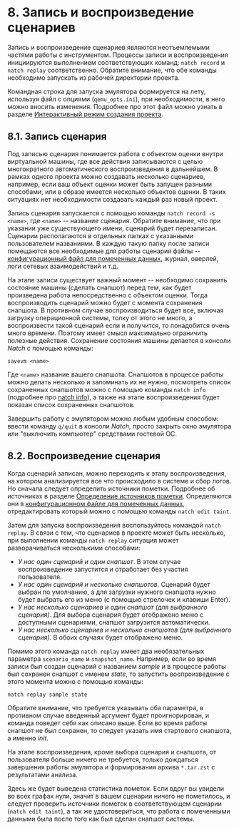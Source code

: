 <div style="page-break-before:always;">
</div>

# <a name="record_replay"></a>8. Запись и воспроизведение сценариев

Запись и воспроизведение сценариев являются неотъемлемыми частями работы с инструментом.
Процессы записи и воспроизведения инициируются выполнением соответствующих команд:
`natch record` и `natch replay` соответственно.
Обратите внимание, что обе команды необходимо запускать из рабочей директории проекта.

Командная строка для запуска эмулятора формируется на лету, используя файл с опциями (`qemu_opts.ini`),
при необходимости, в него можно вносить изменения. Подробнее про этот файл можно узнать в разделе
[Интерактивный режим создания проекта](6_create_project.md#natch_run_script).


## <a name="record">8.1. Запись сценария

Под записью сценария понимается работа с объектом оценки внутри виртуальной машины, где все действия записываются
с целью многократного автоматического воспроизведения в дальнейшем. В рамках одного проекта можно создавать несколько сценариев,
например, если ваш объект оценки может быть запущен разными способами, или в образе имеется несколько объектов оценки.
В таких ситуациях нет необходимости создавать каждый раз новый проект.
<!-- написать про сценарии более внятно -->

Запись сценария запускается с помощью команды `natch record -s <name>`, где `<name>` -- название сценария.
Обратите внимание, что при указании уже существующего имени, сценарий будет перезаписан.
Сценарии располагаются в отдельных папках с указанными пользователем названиями.
В каждую такую папку после записи помещаются все необходимые для работы сценария файлы --
[конфигурационный файл для помеченных данных](17_app_configs.md#taint_config),
журнал, оверлей, логи сетевых взаимодействий и т.д.

На этапе записи существует важный момент -- необходимо сохранить состояние машины (сделать снапшот) перед тем, как будет произведена работа
непосредственно с объектом оценки.
Тогда воспроизводить сценарий можно будет с момента сохранения снапшота.
В противном случае воспроизводиться будет все, включая загрузку операционной системы, толку от этого не много, а воспроизвести такой
сценарий если и получится, то понадобится очень много времени. Поэтому имеет смысл максимально ограничить полезные действия.
Сохранение состояния машины делается в консоли *Natch* с помощью команды:
```
savevm <name>
```

Где `<name>` название вашего снапшота. Снапшотов в процессе работы можно делать несколько и запоминать их не нужно,
посмотреть список сохраненных снапшотов можно с помощью команды `natch info` (подробнее про [natch info](3_natch_cmd.md#natch_cmd_info)),
а также на этапе воспроизведения будет показан список сохраненных снапшотов.

Завершить работу с эмулятором можно любым удобным способом: ввести команду `q/quit` в консоли *Natch*, просто закрыть окно эмулятора или
"выключить компьютер" средствами гостевой ОС.


## <a name="replay">8.2. Воспроизведение сценария

Когда сценарий записан, можно переходить к этапу воспроизведения, на котором анализируется все что происходило в системе и сбор логов.
Но сначала следует определить источники пометки. Подробнее об источниках в разделе [Определение источников пометки](7_taint_source.md#taint_source).
Определяются они в [конфигурационном файле для помеченных данных](17_app_configs.md#taint_config), отредактировать который можно с помощью
команды `natch edit taint`.

Затем для запуска воспроизведения воспользуйтесь командой `natch replay`.
В связи с тем, что сценариев в проекте может быть несколько, при выполнении команды `natch replay` ситуация может разворачиваться несколькими способами:

* *У нас один сценарий и один снапшот*. В этом случае воспроизведение запустится и отработает без участия пользователя.
* *У нас один сценарий и несколько снапшотов*. Сценарий будет выбран по умолчанию, а для загрузки нужного снапшота нужно будет выбрать его из меню (с помощью стрелочек и клавиши Enter).
* *У нас несколько сценариев и один снапшот (для выбранного сценария)*. Для выбора сценария будет отображено меню с доступными сценариями, снапшот загрузится автоматически.
* *У нас несколько сценариев и несколько снапшотов (для выбранного сценария)*. В обоих случаях будет отображено меню.

Помимо этого команда `natch replay` имеет два необязательных параметра `scenario_name` и `snapshot_name`.
Например, если во время записи был создан сценарий с названием *sample* и в процессе работы был сохранен снапшот с именем *state*,
то запустить воспроизведение с этого момента можно с помощью команды:
```bash
natch replay sample state
```
Обратите внимание, что требуется указывать оба параметра, в противном случае введенный аргумент будет проигнорирован, и команда поведет себя как описано выше.
Если во время работы снапшот не был сохранен, то следует указать имя стартового снапшота, а именно *init*.

На этапе воспроизведения, кроме выбора сценария и снапшота, от пользователя больше ничего не требуется, только дождаться завершения работы эмулятора и
формирования архива `*.tar.zst` с результатами анализа.

Здесь же будет выведена статистика пометок. Если вдруг вы увидели во всех графах нули, значит в вашем сценарии ничего не пометилось, и следует проверить
источники пометок в соответствующем сценарии (`natch edit taint`), а так же удостовериться, что работа с помеченными данными была после того как был сделан снапшот системы.


